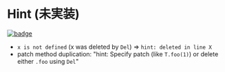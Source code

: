 # Hint (未実装)

[![badge](https://img.shields.io/endpoint.svg?url=https%3A%2F%2Fgezf7g7pd5.execute-api.ap-northeast-1.amazonaws.com%2Fdefault%2Fsource_up_to_date%3Fowner%3Derg-lang%26repos%3Derg%26ref%3Dmain%26path%3Ddoc/EN/compiler/TODO_hint.md%26commit_hash%3Dd15cbbf7b33df0f78a575cff9679d84c36ea3ab1)](https://gezf7g7pd5.execute-api.ap-northeast-1.amazonaws.com/default/source_up_to_date?owner=erg-lang&repos=erg&ref=main&path=doc/EN/compiler/TODO_hint.md&commit_hash=d15cbbf7b33df0f78a575cff9679d84c36ea3ab1)

* `x is not defined` (x was deleted by `Del`) => `hint: deleted in line X`
* patch method duplication: "hint: Specify patch (like `T.foo(1)`) or delete either `.foo` using `Del`"
